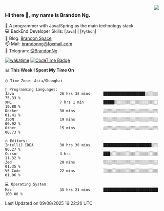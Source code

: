 <img  align="right" src="https://github-readme-stats-brandon0824.vercel.app/api/top-langs/?username=brandon0824&layout=compact">

### Hi there 👋, my name is Brandon Ng.

🌱 A programmer with Java/Spring as the main technology stack.  
💻 BackEnd Developer Skills: [`Java`] | [`Python`]  
📝 Blog: [Brandon Space](https://blog.brandonng.cc)  
📫 Mail: brandonng@foxmail.com  
📰 Telegram: [@BrandonNg](https://t.me/BrandonNg24)  

[![wakatime](https://wakatime.com/badge/user/940cafbf-f9d5-4b24-9a07-19bb072f52bb.svg)](https://wakatime.com/@940cafbf-f9d5-4b24-9a07-19bb072f52bb)
[![CodeTime Badge](https://shields.jannchie.com/endpoint?style=plastic&color=&url=https%3A%2F%2Fapi.codetime.dev%2Fv3%2Fusers%2Fshield%3Fuid%3D128%26minutes%3D10080)](https://codetime.dev)

<!--START_SECTION:waka-->
📊 **This Week I Spent My Time On** 

```text
🕑︎ Time Zone: Asia/Shanghai

💬 Programming Languages: 
Java                     26 hrs 38 mins      ███████████████████░░░░░░   75.33 % 
XML                      7 hrs 1 min         █████░░░░░░░░░░░░░░░░░░░░   19.88 % 
Docker                   30 mins             ░░░░░░░░░░░░░░░░░░░░░░░░░   01.41 % 
JSON                     19 mins             ░░░░░░░░░░░░░░░░░░░░░░░░░   00.92 % 
Other                    15 mins             ░░░░░░░░░░░░░░░░░░░░░░░░░   00.73 % 

🔥 Editors: 
IntelliJ IDEA            30 hrs 30 mins      ██████████████████████░░░   86.27 % 
Cursor                   4 hrs               ███░░░░░░░░░░░░░░░░░░░░░░   11.32 % 
Zed                      28 mins             ░░░░░░░░░░░░░░░░░░░░░░░░░   01.35 % 
VS Code                  22 mins             ░░░░░░░░░░░░░░░░░░░░░░░░░   01.06 % 

💻 Operating System: 
Mac                      35 hrs 21 mins      █████████████████████████   100.00 % 
```


 Last Updated on 09/08/2025 16:22:20 UTC
<!--END_SECTION:waka-->

